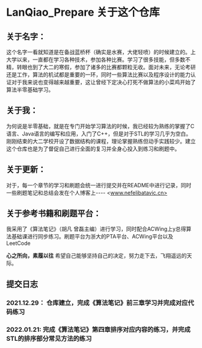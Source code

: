 # LanQiao_Prepare   关于这个仓库

## 关于名字：
这个名字一看就知道是在备战蓝桥杯（确实是水赛，大佬轻喷）的时候建立的。上大学以来，一直都在学习各种技术，参加各种比赛。学习了很多技能，但多数不精，转眼也到了大二的寒假，参加了诸多的比赛都颗粒无收。面对未来，无论考研还是工作，算法的机试都是重要的一环，同时一些算法比赛以及程序设计的能力认证对于我来说也变得越来越重要，这让曾经下定决心打死不做算法的小菜鸡开始了算法半零基础学习。

## 关于我：
为何说是半零基础，就是在专门开始学习算法的时候，我已经较为熟练的掌握了C语言、Java语言的编写和应用，入门了C++，但是对于STL的学习几乎为空白。刚刚结束的大二学校开设了数据结构的课程，理论掌握熟练但动手实践较少。建立这个仓库也是为了督促自己进行全面的复习并全身心投入到练习和刷题中。

## 关于更新：
对于，每一个章节的学习和刷题会统一进行提交并在README中进行记录，同时一些刷题笔记和总结会发在个人博客上----  <www.nefelibatavic.cn>
## 关于参考书籍和刷题平台：
我采用了《算法笔记》（胡凡 曾磊主编）进行学习，同时配合ACWing上y总得算法基础课进行同步练习。刷题平台为浙大的PTA平台、ACWing平台以及LeetCode

**心之所向，素履以往** 希望自己能够坚持自己的决定，努力走下去，飞翔遥远的天际。


## 提交日志

### 2021.12.29：  仓库建立，完成《算法笔记》前三章学习并完成对应代码练习
### 2022.01.21:   完成《算法笔记》第四章排序对应内容的练习，并完成STL的排序部分常见方法的练习
